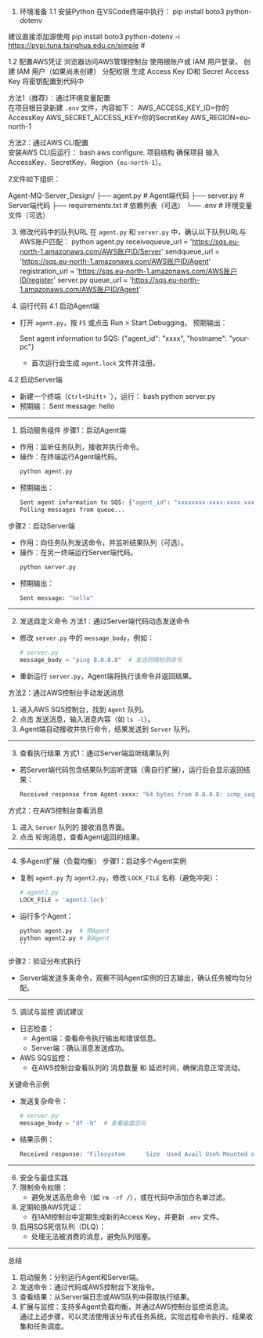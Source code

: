 <!-- <运行项目的详细步骤 - 作者:林锦秋> -->

1. 环境准备
1.1 安装Python
 在VSCode终端中执行：
  pip install boto3 python-dotenv

建议直接添加源使用 pip install boto3 python-dotenv -i https://pypi.tuna.tsinghua.edu.cn/simple  #
 
1.2 配置AWS凭证
浏览器访问AWS管理控制台
使用根账户或 IAM 用户登录。
创建 IAM 用户（如果尚未创建）
分配权限
生成 Access Key ID和 Secret Access Key 
将密钥配置到代码中

方法1（推荐）：通过环境变量配置  
  在项目根目录新建 `.env` 文件，内容如下：
  AWS_ACCESS_KEY_ID=你的AccessKey
  AWS_SECRET_ACCESS_KEY=你的SecretKey
  AWS_REGION=eu-north-1
 
方法2：通过AWS CLI配置  
  安装AWS CLI后运行：
  bash
  aws configure. 项目结构
确保项目
  输入AccessKey、SecretKey、Region（`eu-north-1`）。

2文件如下组织：

Agent-MQ-Server_Design/
├── agent.py            # Agent端代码
├── server.py           # Server端代码
├── requirements.txt    # 依赖列表（可选）
└── .env                # 环境变量文件（可选）

3. 修改代码中的队列URL 
在 `agent.py` 和 `server.py` 中，确认以下队列URL与AWS账户匹配：
python
 agent.py
receivequeue_url = 'https://sqs.eu-north-1.amazonaws.com/AWS账户ID/Server'
sendqueue_url = 'https://sqs.eu-north-1.amazonaws.com/AWS账户ID/Agent'
registration_url = 'https://sqs.eu-north-1.amazonaws.com/AWS账户ID/register'
 server.py
queue_url = 'https://sqs.eu-north-1.amazonaws.com/AWS账户ID/Agent'

4. 运行代码
4.1 启动Agent端
- 打开 `agent.py`，按 `F5` 或点击 Run > Start Debugging。
预期输出：

  Sent agent information to SQS: {"agent_id": "xxxx", "hostname": "your-pc"}

  - 首次运行会生成 `agent.lock` 文件并注册。

4.2 启动Server端
- 新建一个终端（`Ctrl+Shift+` `），运行：
bash
python server.py
- 预期输：
  Sent message: hello





<!-- <使用项目的详细步骤 - 作者:林锦秋> -->
---
1. 启动服务组件
步骤1：启动Agent端  
- 作用：监听任务队列，接收并执行命令。  
- 操作：在终端运行Agent端代码。  
  ```bash
  python agent.py
  ```
- 预期输出：  
  ```bash
  Sent agent information to SQS: {"agent_id": "xxxxxxxx-xxxx-xxxx-xxxx-xxxxxxxxxxxx", "hostname": "your-pc"}
  Polling messages from queue...
  ```
步骤2：启动Server端  
- 作用：向任务队列发送命令，并监听结果队列（可选）。  
- 操作：在另一终端运行Server端代码。  
  ```bash
  python server.py
  ```
- 预期输出：  
  ```bash
  Sent message: "hello"
  ```
---
2. 发送自定义命令
方法1：通过Server端代码动态发送命令 
- 修改 `server.py` 中的 `message_body`，例如：  
  ```python
  # server.py
  message_body = "ping 8.8.8.8"  # 发送网络检测命令
  ```
- 重新运行 `server.py`，Agent端将执行该命令并返回结果。

方法2：通过AWS控制台手动发送消息 
1. 进入AWS SQS控制台，找到 `Agent` 队列。  
2. 点击 发送消息，输入消息内容（如 `ls -l`）。  
3. Agent端自动接收并执行命令，结果发送到 `Server` 队列。
---
3. 查看执行结果
方式1：通过Server端监听结果队列  
- 若Server端代码包含结果队列监听逻辑（需自行扩展），运行后会显示返回结果：  
  ```bash
  Received response from Agent-xxxx: "64 bytes from 8.8.8.8: icmp_seq=0 ttl=117 time=25.3 ms"
  ```
方式2：在AWS控制台查看消息 
1. 进入 `Server` 队列的 接收消息界面。  
2. 点击 轮询消息，查看Agent返回的结果。
---
4. 多Agent扩展（负载均衡）
步骤1：启动多个Agent实例  
- 复制 `agent.py` 为 `agent2.py`，修改 `LOCK_FILE` 名称（避免冲突）：  
  ```python
  # agent2.py
  LOCK_FILE = 'agent2.lock'
  ```
- 运行多个Agent：  
  ```bash
  python agent.py  # 原Agent
  python agent2.py # 新Agent
  ``
步骤2：验证分布式执行
- Server端发送多条命令，观察不同Agent实例的日志输出，确认任务被均匀分配。
---
5. 调试与监控
调试建议  
- 日志检查：  
  - Agent端：查看命令执行输出和错误信息。  
  - Server端：确认消息发送成功。  
- AWS SQS监控：  
  - 在AWS控制台查看队列的 消息数量 和 延迟时间，确保消息正常流动。

关键命令示例  
- 发送复杂命令：  
  ```python
  # server.py
  message_body = "df -h"  # 查看磁盘空间
  ```
- 结果示例：  
  ```bash
  Received response: "Filesystem      Size  Used Avail Use% Mounted on ..."
  ```
---
6. 安全与最佳实践
1. 限制命令权限：  
   - 避免发送高危命令（如 `rm -rf /`），或在代码中添加白名单过滤。  
2. 定期轮换AWS凭证：  
   - 在IAM控制台中定期生成新的Access Key，并更新 `.env` 文件。  
3. 启用SQS死信队列（DLQ）：  
   - 处理无法被消费的消息，避免队列阻塞。
---
总结
1. 启动服务：分别运行Agent和Server端。  
2. 发送命令：通过代码或AWS控制台下发指令。  
3. 查看结果：从Server端日志或AWS队列中获取执行结果。  
4. 扩展与监控：支持多Agent负载均衡，并通过AWS控制台监控消息流。  
通过上述步骤，可以灵活使用该分布式任务系统，实现远程命令执行、结果收集和任务调度。